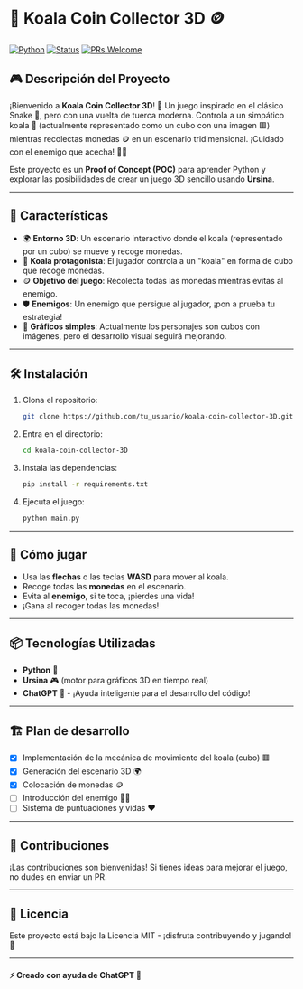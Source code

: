 # 🐨 Koala Coin Collector 3D 🪙

[![Python](https://img.shields.io/badge/Python-3.9%2B-blue)](https://www.python.org/)
[![Status](https://img.shields.io/badge/Status-In%20Development-yellow)](https://github.com/)
[![PRs Welcome](https://img.shields.io/badge/PRs-welcome-brightgreen.svg)](https://github.com/)

## 🎮 **Descripción del Proyecto**

¡Bienvenido a **Koala Coin Collector 3D**! 🌳 Un juego inspirado en el clásico Snake 🐍, pero con una vuelta de tuerca moderna. Controla a un simpático koala 🐨 (actualmente representado como un cubo con una imagen 🟥) mientras recolectas monedas 🪙 en un escenario tridimensional. ¡Cuidado con el enemigo que acecha! 🕵️‍♂️

Este proyecto es un **Proof of Concept (POC)** para aprender Python y explorar las posibilidades de crear un juego 3D sencillo usando **Ursina**.

---

## 🚀 **Características**

- 🌍 **Entorno 3D**: Un escenario interactivo donde el koala (representado por un cubo) se mueve y recoge monedas.
- 🐨 **Koala protagonista**: El jugador controla a un "koala" en forma de cubo que recoge monedas.
- 🪙 **Objetivo del juego**: Recolecta todas las monedas mientras evitas al enemigo.
- 🛡️ **Enemigos**: Un enemigo que persigue al jugador, ¡pon a prueba tu estrategia!
- 🎨 **Gráficos simples**: Actualmente los personajes son cubos con imágenes, pero el desarrollo visual seguirá mejorando.

---

## 🛠️ **Instalación**

1. Clona el repositorio:
    ```bash
    git clone https://github.com/tu_usuario/koala-coin-collector-3D.git
    ```
2. Entra en el directorio:
    ```bash
    cd koala-coin-collector-3D
    ```
3. Instala las dependencias:
    ```bash
    pip install -r requirements.txt
    ```
4. Ejecuta el juego:
    ```bash
    python main.py
    ```

---

## 🎯 **Cómo jugar**

- Usa las **flechas** o las teclas **WASD** para mover al koala.
- Recoge todas las **monedas** en el escenario.
- Evita al **enemigo**, si te toca, ¡pierdes una vida!
- ¡Gana al recoger todas las monedas!

---

## 📦 **Tecnologías Utilizadas**

- **Python** 🐍
- **Ursina** 🎮 (motor para gráficos 3D en tiempo real)
- **ChatGPT** 🤖 - ¡Ayuda inteligente para el desarrollo del código!

---

## 🏗️ **Plan de desarrollo**

- [x] Implementación de la mecánica de movimiento del koala (cubo) 🟥
- [x] Generación del escenario 3D 🌍
- [x] Colocación de monedas 🪙
- [ ] Introducción del enemigo 🕵️‍♂️
- [ ] Sistema de puntuaciones y vidas ❤️

---

## 🤝 **Contribuciones**

¡Las contribuciones son bienvenidas! Si tienes ideas para mejorar el juego, no dudes en enviar un PR.

---

## 📄 **Licencia**

Este proyecto está bajo la Licencia MIT - ¡disfruta contribuyendo y jugando! 📜

---

#### ⚡ Creado con ayuda de ChatGPT 🤖
